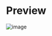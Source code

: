 # Preview
![image](https://github.com/user-attachments/assets/fec6983d-f173-468e-8f0c-8adbbb7adede)
